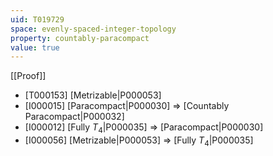 ```yaml
---
uid: T019729
space: evenly-spaced-integer-topology
property: countably-paracompact
value: true
---
```

[[Proof]]

* [T000153] [Metrizable|P000053]
* [I000015] [Paracompact|P000030] => [Countably Paracompact|P000032]
* [I000012] [Fully $T_4$|P000035] => [Paracompact|P000030]
* [I000056] [Metrizable|P000053] => [Fully $T_4$|P000035]

